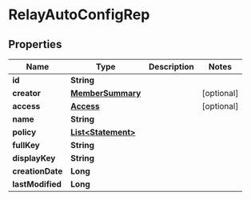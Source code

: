 

# RelayAutoConfigRep


## Properties

| Name | Type | Description | Notes |
|------------ | ------------- | ------------- | -------------|
|**id** | **String** |  |  |
|**creator** | [**MemberSummary**](MemberSummary.md) |  |  [optional] |
|**access** | [**Access**](Access.md) |  |  [optional] |
|**name** | **String** |  |  |
|**policy** | [**List&lt;Statement&gt;**](Statement.md) |  |  |
|**fullKey** | **String** |  |  |
|**displayKey** | **String** |  |  |
|**creationDate** | **Long** |  |  |
|**lastModified** | **Long** |  |  |



